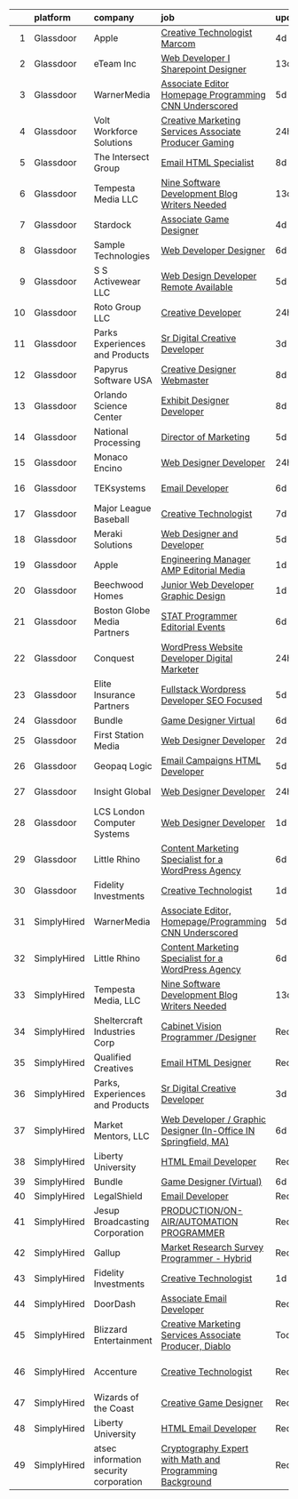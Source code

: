 

|    | platform    | company                                | job                                                                                                                                                                                                                                                                                                                                                                                                                                                                                                                                                                                                                                                                                                                                                                                                                                                                                                                                                                                                                                                                                                                                                                                                                                                                                                                                                                           | update_time   | location                 |
|---:|:------------|:---------------------------------------|:------------------------------------------------------------------------------------------------------------------------------------------------------------------------------------------------------------------------------------------------------------------------------------------------------------------------------------------------------------------------------------------------------------------------------------------------------------------------------------------------------------------------------------------------------------------------------------------------------------------------------------------------------------------------------------------------------------------------------------------------------------------------------------------------------------------------------------------------------------------------------------------------------------------------------------------------------------------------------------------------------------------------------------------------------------------------------------------------------------------------------------------------------------------------------------------------------------------------------------------------------------------------------------------------------------------------------------------------------------------------------|:--------------|:-------------------------|
|  1 | Glassdoor   | Apple                                  | [Creative Technologist  Marcom](https://www.glassdoor.com/partner/jobListing.htm?pos=119&ao=1136043&s=58&guid=00000182d3d852aeb963b503750a64f4&src=GD_JOB_AD&t=SR&vt=w&cs=1_43978ba0&cb=1661411546298&jobListingId=1008083007694&jrtk=3-0-1gb9tgkro2hse001-1gb9tgks6jm5f800-dbc3a7b0a0f122f1-)                                                                                                                                                                                                                                                                                                                                                                                                                                                                                                                                                                                                                                                                                                                                                                                                                                                                                                                                                                                                                                                                                | 4d            | Cupertino, CA            |
|  2 | Glassdoor   | eTeam Inc                              | [Web Developer I  Sharepoint Designer](https://www.glassdoor.com/partner/jobListing.htm?pos=118&ao=1110586&s=58&guid=00000182d3d852aeb963b503750a64f4&src=GD_JOB_AD&t=SR&vt=w&ea=1&cs=1_235460f4&cb=1661411546298&jobListingId=1008066878548&cpc=3BA4CE39D5B5DEF5&jrtk=3-0-1gb9tgkro2hse001-1gb9tgks6jm5f800-850d932022c0bcc9--6NYlbfkN0Dtmpfj98iB4C0jJJOWen3Era3IQfJzNZ4PFwBIKpo80E20bU78zJ3qEgsYTK5DSPzuclvV91SisNWEKTRqgjREJl8qL5FgOUjzi02qgR1gqdgVoYCVdoiSQWs_6sV0PbQu6hjJGDTziVQRi1HM42vBckjptE7aIC_lp1RQcBvCaDRqAl_A3ENu8PewGKQpueXriNRJceVKKwdyde6QjKfKRpqzq0A_h25KGgtzrI8apqEV0AjVuEKZJ3cZmmEcgcQ8BY3lHTNPTqW2yQY0qJ9hd3IrNatilNyj6PJT8o4vea20gCXpm7tHmGXV_7F42rAKtNZIs-5zuOcoo4anXc-leTMXXs3Bi4jeDjI9Wzvnn_iJTKu98ARPGP3zwc7y9D9yM80eTB8RCVdkgVhxnQROffjwHUxlL04bov7157yzcIwoDhDXQq3Fc8wrk3T2XxYWlB07qltxsL3KPirEyT4M-oej0dkrIsyPPc-sbhpBaAztLPq9t6kl1-mgXseob_OOMaduOw3sqi2UZd7YXVNi)                                                                                                                                                                                                                                                                                                                                                                                                                                                                               | 13d           | Hartford, CT             |
|  3 | Glassdoor   | WarnerMedia                            | [Associate Editor  Homepage Programming CNN Underscored](https://www.glassdoor.com/partner/jobListing.htm?pos=125&ao=1136043&s=58&guid=00000182d3d852aeb963b503750a64f4&src=GD_JOB_AD&t=SR&vt=w&cs=1_9af43500&cb=1661411546298&jobListingId=1008080459756&jrtk=3-0-1gb9tgkro2hse001-1gb9tgks6jm5f800-a21506f5258f85e8-)                                                                                                                                                                                                                                                                                                                                                                                                                                                                                                                                                                                                                                                                                                                                                                                                                                                                                                                                                                                                                                                       | 5d            | Atlanta, GA              |
|  4 | Glassdoor   | Volt Workforce Solutions               | [Creative Marketing Services Associate Producer   Gaming](https://www.glassdoor.com/partner/jobListing.htm?pos=109&ao=1110586&s=58&guid=00000182d3d852aeb963b503750a64f4&src=GD_JOB_AD&t=SR&vt=w&ea=1&cs=1_576a7492&cb=1661411546296&jobListingId=1008090225868&cpc=B076152010A3B66C&jrtk=3-0-1gb9tgkro2hse001-1gb9tgks6jm5f800-cd6763616c3e0eaf--6NYlbfkN0Dw5YS5k2p9urruc14icYN1MKKvJIN3Kd2XbyQRMSdz9Vq1-T5-D1XBEx4xZg6zFCiGfMxZZihaADuE4Q0Jz4AnqD5hMyIxL16IeRvVgo2h0pPybmVTrUM9x7Nvig-mfHSg7VUQ9cSswKiJtauHY1xLKVdbFfKFs1oiX67lFQiXukEj4i6rIbQITui_NuveDUGVdyE6cq4l21xYCFnFy0xckCtWKJD2pGNs7MlDsovjxC-aqU0sX424u3zUGmTBphi6qW1Sz0czqvfjG8SqO6TodcnbsqXLi69OLjHWN4fcHbzju_C_F0AbhGLmKzp3JhRp2dZPob7_9XU7FM7WOOP_viLlpQgUoHcS-Daksex59nsom10mwwCTcDNItMALminSzZlQuZC3hLRZr4kFqZVdRFFMKjjD1yfKDqzrwTvk63B1Wg2ERP8smUqs3OyCMiH1iQ0rWUJYs6XixcQDE85suLGff8pKPGglls6Vxb8anNnOBNs68jhDrR5qfQDgYId7ALiBg3q13jzCZEg6zvrdqQ4fN7Hi3WVy4p52kKlNgcCJq0YoUjQcKRTQLmsYZ3o%3D)                                                                                                                                                                                                                                                                                                                                                                                                              | 24h           | Remote                   |
|  5 | Glassdoor   | The Intersect Group                    | [Email HTML Specialist](https://www.glassdoor.com/partner/jobListing.htm?pos=114&ao=1110586&s=58&guid=00000182d3d852aeb963b503750a64f4&src=GD_JOB_AD&t=SR&vt=w&ea=1&cs=1_e41dd1b6&cb=1661411546297&jobListingId=1008074370447&cpc=32EE424DE2B657EB&jrtk=3-0-1gb9tgkro2hse001-1gb9tgks6jm5f800-22c56744a00dd6d9--6NYlbfkN0D3PcU9heefYh9TtgByvMoljOix8d9QGO4-sOduKDD9bT1jZI9CfBWrR-yhgruQBi7BODCzZdeBCVxltjTcoLfa9fjLk7NMFbxIrl9F5qP5psuaO9TR_rl8p70B1b0bwKQhJG9MZh2IuOyJto0tZsNoJrw3F83L99OynJJIDCLJuZYXtySHDGkwyagBHaLJOEPXjLDFWopxNLC6NlsIPnOMduLRetHzqozyzXHwF_3OzjrQVxbeYnYFjnwyOA5BN1kpNiuUrfD7o_TGCEpvpHbHf9cw11DXueTpOLyIyKsyWiCdU8L_Y5GZqpJp-plCThxkuv2eP1qtf3LM9XIb_qHFW2KfyelA2shzXrcvRoWd7zem2nJHLM20uHurnkC1z7dUCbE-NA-v1Xb1sjtZ6Myoe6vcYwPHJksicBzGT0Nek7uQwH7H3dA0CgzHAv1-NrqqCYQ_1jX-PXlF3Zk3DpglO6A5q14NeaZrSp8G0Q2lLU-sxSuAIuyDsf7NMvYBJ7TPbBQttl2UFA%3D%3D)                                                                                                                                                                                                                                                                                                                                                                                                                                                                                                  | 8d            | Plano, TX                |
|  6 | Glassdoor   | Tempesta Media  LLC                    | [Nine Software Development Blog Writers Needed](https://www.glassdoor.com/partner/jobListing.htm?pos=122&ao=1136043&s=58&guid=00000182d3d852aeb963b503750a64f4&src=GD_JOB_AD&t=SR&vt=w&ea=1&cs=1_0cc8847b&cb=1661411546298&jobListingId=1008067178713&jrtk=3-0-1gb9tgkro2hse001-1gb9tgks6jm5f800-36d5ef8513ec303f-)                                                                                                                                                                                                                                                                                                                                                                                                                                                                                                                                                                                                                                                                                                                                                                                                                                                                                                                                                                                                                                                           | 13d           | Remote                   |
|  7 | Glassdoor   | Stardock                               | [Associate Game Designer](https://www.glassdoor.com/partner/jobListing.htm?pos=127&ao=1136043&s=58&guid=00000182d3d852aeb963b503750a64f4&src=GD_JOB_AD&t=SR&vt=w&ea=1&cs=1_3ed1a387&cb=1661411546298&jobListingId=1008082401602&jrtk=3-0-1gb9tgkro2hse001-1gb9tgks6jm5f800-6aa6dca5501306fc-)                                                                                                                                                                                                                                                                                                                                                                                                                                                                                                                                                                                                                                                                                                                                                                                                                                                                                                                                                                                                                                                                                 | 4d            | Plymouth, MI             |
|  8 | Glassdoor   | Sample Technologies                    | [Web Developer   Designer](https://www.glassdoor.com/partner/jobListing.htm?pos=107&ao=1110586&s=58&guid=00000182d3d852aeb963b503750a64f4&src=GD_JOB_AD&t=SR&vt=w&ea=1&cs=1_1856e82e&cb=1661411546296&jobListingId=1008078578505&cpc=9DC6E4D8324653EE&jrtk=3-0-1gb9tgkro2hse001-1gb9tgks6jm5f800-cfcad52f3ccf37d8--6NYlbfkN0D4nuovUOU2dPryPr7-xanE7ZFWASvaSyNm3BqXIbrO0npDAFoAgEQsBBjUOAjv1PQnB3hwwrZmiOMA02kYqNnnHKWjfiGNMQW5EU7ErrgQUTQBKpdQ35ajdqRyVOpYt1ge-nlWBdEdOWxZg23c7O0q-QUnaWi8gZT3BRnlNxG5nms1UgSG3pAWYhhzkqBf5igB68X7CFoUhPGSDynxAtYp-4UwDgHjndVfTNSbEwhUwsc4hTMJd6WciH8tPOXoEOE_TTrg2LElsZEFlSXCnOMfH79kPc2Hvc0fYR41T9vVyOo0Ql9pk-5GTUGpfkgGFICWJIIGr_cds6VTNSY7B9pE1uamYsvgd26JYAzniyeYrSQvs9bbZt_lGXwNV1hax8bNOcv40L0FnT6PN4D4xGrklpUNDiPtUjK1XWfiKR8JHhosSNL8e9gQgW5FQAPfaRWm4K4qq_59O3ol4BAsWVq-nOguUZEayxKeGbB89L5PdXvHoJJYUkzkvzV2-NnJwsw%3D)                                                                                                                                                                                                                                                                                                                                                                                                                                                                                                             | 6d            | Ann Arbor, MI            |
|  9 | Glassdoor   | S S Activewear LLC                     | [Web Design Developer  Remote Available ](https://www.glassdoor.com/partner/jobListing.htm?pos=111&ao=1110586&s=58&guid=00000182d3d852aeb963b503750a64f4&src=GD_JOB_AD&t=SR&vt=w&ea=1&cs=1_30a7d524&cb=1661411546297&jobListingId=1008081606232&cpc=B101C867B3EF2D75&jrtk=3-0-1gb9tgkro2hse001-1gb9tgks6jm5f800-11231ee6cd76ebf8--6NYlbfkN0Ajr136nt6A_LHOZ7dazkZBMRVGXfFx1UH3hXSlGZi78qV2vh4IIPaG56QxCFgA56BGxcurypYQkBVspfsnTZJRG1jkpX72_XzffxBJorsT2OpLdH8jKJAKJqcGF31IQrDbUVhb_4mUmFjSEoC_puvAy6im2C8FJQNIGTPivGcq2Xp3QWDoD0YTXqusHQnNuVfLov6vtLe5iVpX9YL9NlSaWCEFlzuQHdLlynyIKx9d4crLBB1B6qP6ePbJaPqTLqw04SfQsYzTEYs9UGv8EyspPwov0VP_umUkISDdkWaBQVnMbVVkIAGua6lIDuzNRrpwfZz9wNam6C9yBNG1BqQQzlrp1GDqcikS_fnpRG6ZT4mGcv7q6O1w3ni3s14DTn3tICFH8I4ocvLlCY0oBPK9rxRj0UFT2F45rPiozwiQEz855_WEwqzP8M0RJJLxO1afrYL3JLhuFCYm5iedHiS5STsZs-GUYQ4pxlWT0Nv65tggvA4YWTC7oj53alT41xAp24r5aNsfMBv18toy90nErc7Pvi3IFj7m8mpe0CGn2DOq1uIrGXJwl0fPzOFtcKuzv61qDn2pXF1y8rml8Ss19seAVu5Qqg1QSMwyVMc7JLH2cRRTxWJ_8Z1n_159mO0OZ1cgl8hrwWvEf_9wFGsYFLdjzTRbhA0l-TD5mzQ0to1LvwhYmzH70H6owqrps8nCqK5LZfD8XzZk6CJifh7SnLkkgIhocKac5xCH_uThX0byaGMvDnNhQqedg358Zq4%3D)                                                                                                                                                                                                                              | 5d            | Bolingbrook, IL          |
| 10 | Glassdoor   | Roto Group LLC                         | [Creative Developer](https://www.glassdoor.com/partner/jobListing.htm?pos=128&ao=1136043&s=58&guid=00000182d3d852aeb963b503750a64f4&src=GD_JOB_AD&t=SR&vt=w&ea=1&cs=1_67777d6c&cb=1661411546298&jobListingId=1008091210059&jrtk=3-0-1gb9tgkro2hse001-1gb9tgks6jm5f800-99920a81cef0257d-)                                                                                                                                                                                                                                                                                                                                                                                                                                                                                                                                                                                                                                                                                                                                                                                                                                                                                                                                                                                                                                                                                      | 24h           | Columbus, OH             |
| 11 | Glassdoor   | Parks  Experiences and Products        | [Sr Digital Creative Developer](https://www.glassdoor.com/partner/jobListing.htm?pos=102&ao=1110586&s=58&guid=00000182d3d852aeb963b503750a64f4&src=GD_JOB_AD&t=SR&vt=w&cs=1_fbd3ef9a&cb=1661411546294&jobListingId=1008084142323&cpc=6BBECBC74F3AC36E&jrtk=3-0-1gb9tgkro2hse001-1gb9tgks6jm5f800-55dce68072e49d98--6NYlbfkN0DAFTyt7pbDCC2JPO79CSdi1dIb81yjczP5qsKcZIxgiRd1qisRd4re16D_VG3-wzVABIXKM6IuxAFsvFvnlhId12co4A5A4a3F0ICJZXjDEdVLOqmVfMkE064KMjiA9dDpJT_tYW6NEu2N-nyrQoxz0TXAgpLfsSBC6ypFNvin8XGcdWUk7r3WKlV3Y7NmPSgwgGNr7zCLW_hH5he1egHtqgS658N5rjKAB5GQrRwaO0JIJ8g2z8gKCCzTDif_iME51mTRU2rCmgdZfSi5LdfBO41V1aFGFSocQK8GM1h2xVSISbpQzIQul0Kn07TAmi2tOARfZ2ZDHCZZdVVz_ptQ5p7Zx6w3knavdXdmAa9NE_QFqfP_VjpcKGeF5_7DeL9Up142_o53maiWA4yx5_jmw4BRZLpO6BV5PQyT6_2PJb4hzxjBHYA_CtYMvSdAoi0%3D)                                                                                                                                                                                                                                                                                                                                                                                                                                                                                                                                                                             | 3d            | Celebration, FL          |
| 12 | Glassdoor   | Papyrus Software USA                   | [Creative Designer Webmaster](https://www.glassdoor.com/partner/jobListing.htm?pos=126&ao=1136043&s=58&guid=00000182d3d852aeb963b503750a64f4&src=GD_JOB_AD&t=SR&vt=w&ea=1&cs=1_65acf1e1&cb=1661411546298&jobListingId=1008073414409&jrtk=3-0-1gb9tgkro2hse001-1gb9tgks6jm5f800-6ef4c7fde87862d2-)                                                                                                                                                                                                                                                                                                                                                                                                                                                                                                                                                                                                                                                                                                                                                                                                                                                                                                                                                                                                                                                                             | 8d            | Southlake, TX            |
| 13 | Glassdoor   | Orlando Science Center                 | [Exhibit Designer   Developer](https://www.glassdoor.com/partner/jobListing.htm?pos=101&ao=1110586&s=58&guid=00000182d3d852aeb963b503750a64f4&src=GD_JOB_AD&t=SR&vt=w&ea=1&cs=1_acc3ad85&cb=1661411546295&jobListingId=1008073917846&cpc=93AA082196C185B9&jrtk=3-0-1gb9tgkro2hse001-1gb9tgks6jm5f800-19530d0494599900--6NYlbfkN0Dlo60a_d6b-ZbHMAl1R6dg8b70dlJGCHmV1YUp37ql6Hlxf0AnVUQRHMpH0SGJAODkvMvtI4dD_VJ0FBAIEo24wrR-cBIVwY62V4nP7xc-cspw_Gy2QAJq22aWSQK0-k-P8GtrQKWis7qdeFrSuAc2CL0nTVehODDXxeTLKoX6ib_LUZVjOw0QBorjH4VwKi19a1lqoK3h5ZYFBfq2zEczGm_Xua-pB0Q3kTzqwppX5flnDt3YArqGrYLguRIa7fDRKYq1NNequW6eVloDzEZdduGFPlBY5CpRfwtYmQuqCZ3tlEKRwjthB8Tb3CIHtOH8q0YKFq7GwUmN11CBd6GXhIjDcDYCpAimQKXSlYLEO2AIn9M5GoaSdXqETkKqDV1mflIZzOv9im5xgeSTjdJZW2aMbK_JWjdGsqckMjMo4ASq0iWLskrLq8DoI81VIutkPTgfKXsBVJK7dGGkVRXyijfngxgl3v8wDI7qBZ1noyLcW3ck5FIVI3J5ePK69q4rvjPJZxpTAw%3D%3D)                                                                                                                                                                                                                                                                                                                                                                                                                                                                                           | 8d            | Orlando, FL              |
| 14 | Glassdoor   | National Processing                    | [Director of Marketing](https://www.glassdoor.com/partner/jobListing.htm?pos=103&ao=1110586&s=58&guid=00000182d3d852aeb963b503750a64f4&src=GD_JOB_AD&t=SR&vt=w&ea=1&cs=1_98e6b11a&cb=1661411546295&jobListingId=1008081745094&cpc=A8EA696C92E7776B&jrtk=3-0-1gb9tgkro2hse001-1gb9tgks6jm5f800-9dda8939e1b420c9--6NYlbfkN0C7FdYqye7fR5lUV8IgWPkZ54W6iO3v9h1VSxsEbL_uy-oT-c6pP46MvK3VAkDI2RclXT6XGavr81Sqwmg0QzQSLmmXWpHsucctXLjqNGQbx_AzS1BJfEHRZ3pcGznz7AMwT3F3QztZFy7wkZUAg1B52v3yHIif_llkEYbbiC9-fEmfqwu-h4fClqupzTsiEVh6i-rvMX1oF9BuA-h050aS9qT1d0aYXoTlOPKECNErLp6sO46Z2oI8wTW-8Plok00FQ_ZySgLYemiAwWuXt9wgxFI3AzU2qhaVBfTgCsjds-muRAzjWyw0XDNACae4X2DPvI_2g8ESdSOI3avEPNqaxRezhWDkj7kMcDm_0tYG0Qy-vuFKEepSTfiaZVbUuxw5dC9LBHV--0SRLJEGFYRti_cmvnMmSYEMBlKbUmzP3xPt6QkcxzoML4Gc-zlXdGTKLDA0iqhIWx6tZV2edDjFex0wE3h4XNxuKTk1BG43XHuk3dlnjPT2bAeyXfezQn7dEi5ZHz_-WQ%3D%3D)                                                                                                                                                                                                                                                                                                                                                                                                                                                                                                  | 5d            | Orem, UT                 |
| 15 | Glassdoor   | Monaco Encino                          | [Web Designer Developer](https://www.glassdoor.com/partner/jobListing.htm?pos=112&ao=1110586&s=58&guid=00000182d3d852aeb963b503750a64f4&src=GD_JOB_AD&t=SR&vt=w&ea=1&cs=1_6282fa6e&cb=1661411546297&jobListingId=1008091364441&cpc=2F9DD8B511C89582&jrtk=3-0-1gb9tgkro2hse001-1gb9tgks6jm5f800-25b4361944f0cd99--6NYlbfkN0CVjp8eQq2X8g-c-TPDKEngJVNhygRZI_sRmDZV1i0hlN6T9Os67wfurc3Qg-jtRQVwwIA6LhptFSik3FK57NX9snbD0o-k-I-zuCmLGGOrZ001r-IChtRFaDnq_D1EE_z7klA5UaK3dZ8NJpaPtHHh6etMDjzcKddDTdmOBkwQZIn96XQViYrQvSMtQpTRyd4scjB1oxgIbduG9bJbAw64keJDvbDgzL8n45UUgScJnI080ZecRbSAViQh4HivIy-SHcSnrrbxvvPj69NuEnt3QZpfD-_ocotrPmvWPtkCynV1Wafwll3ijNGJXyi6AVGxt5qvnTjLO3ZIS7PLQuZg0TGU8b0Xbmx2f2NFIv2c6tNLsUpkoUun2XzGncFZu1RG6_-lUBwjhomCS9MvjZuzdpNMLT-fXrW3gCIHdLHTHzY2PXyW7L8-zB3t7VvQ9l5DynyZ9tsBCbk2Y2B8q_6mlNWF2xGFdVFuXAaO8nbr8dQGPm4Adg8FezBI5aB3l-Ol_tzvsS5E1w%3D%3D)                                                                                                                                                                                                                                                                                                                                                                                                                                                                                                 | 24h           | Encino, CA               |
| 16 | Glassdoor   | TEKsystems                             | [Email Developer](https://www.glassdoor.com/partner/jobListing.htm?pos=117&ao=1110586&s=58&guid=00000182d3d852aeb963b503750a64f4&src=GD_JOB_AD&t=SR&vt=w&cs=1_e9128c9e&cb=1661411546297&jobListingId=1008078445654&cpc=AC285F3A3ECA6BB0&jrtk=3-0-1gb9tgkro2hse001-1gb9tgks6jm5f800-50c6ba0c79b57535--6NYlbfkN0AuKz8EBO1xHDEL7V2YF9xF3dC_I9B9i-Zw2Jh8clPMK3KTieKealHQMRxLfyLBLKIUXvkhOpTVMZO54jnFsfE_40S2u_APVCT3ZDJTMpDjXxvGrSH1QJXSuUQ1PT67D_R_LFKuiRVGR-heNesM4gJnlapIMZH6R4LpOp7nbxKbffxx9UILbM-PbohGZytJ4pBAwG1iX_FfnNXoQXO_1mHsG3jtlgt5lTuvTL03V8WUAbDSyy4lCTmx0CNonLph_FN43w0Oa7J_-jkybipi_zJY3civp89N0eNqb9nu_-OHhojMp508Zl4ahTD83cRBRGpBCZO0vx8H1bBGG9xf4WXdp2W-tDrLkHSEfCi8dn6uhqlFlRU_PWbTxQ56whpgzsghh-N1fTilDcrtayT57V3C5c3x3J0CTklBUXLWSpwufW0-fdQkLQ2QWHO8woLo68qgv05Gf5NM1cOD9Dk2Pg53ukI-fUvN5BTndhtHM4n1d2elCSlutdWUPP1f3Dq3IRXssJN3XdYlwtrgv7Ms2j7gLNBTSfleLRrjN0iKcpzwP8BF6yyq_svOUr8CV1jTls1h5Nv7p43thKtgvGrv2zrDsRoKZC-YlXVOD35f6YsfFlLNMqevjI3JDThIROIp3JqzVaj44lghljspz_i0bfq9j6iWyymwbmalbv44mmGUdXuiSowty1K5YvA56K3Y6Vi1a5fY315pQiBl6Wbvu4oeDLUrlzb74GAM8WKxHg6fs9ShqxIfeFY_tZtkM8Za7A5PvonRweiff35RnALBnL0P6at8CF_jLghYkgoUCbCSNNf079D40qIJg1rDnwifG7NiNoOc3IZiK_HgsjL-WtWno9tSBcBJqARWcH6rnkGrIwv-4Gg27wEJGUq2UHcxrGGAcGRE3OMZ_Gu0pWuCohL5l9C-CxwTgPM%3D)                                                                                           | 6d            | Owings Mills, MD         |
| 17 | Glassdoor   | Major League Baseball                  | [Creative Technologist](https://www.glassdoor.com/partner/jobListing.htm?pos=123&ao=1136043&s=58&guid=00000182d3d852aeb963b503750a64f4&src=GD_JOB_AD&t=SR&vt=w&cs=1_3a24ea5a&cb=1661411546298&jobListingId=1008076165027&jrtk=3-0-1gb9tgkro2hse001-1gb9tgks6jm5f800-2f733f7dac76d71c-)                                                                                                                                                                                                                                                                                                                                                                                                                                                                                                                                                                                                                                                                                                                                                                                                                                                                                                                                                                                                                                                                                        | 7d            | New York, NY             |
| 18 | Glassdoor   | Meraki Solutions                       | [Web Designer and Developer](https://www.glassdoor.com/partner/jobListing.htm?pos=110&ao=1110586&s=58&guid=00000182d3d852aeb963b503750a64f4&src=GD_JOB_AD&t=SR&vt=w&ea=1&cs=1_6739d581&cb=1661411546296&jobListingId=1008081345836&cpc=AC285F3A3ECA6BB0&jrtk=3-0-1gb9tgkro2hse001-1gb9tgks6jm5f800-20fcbee1eb88c48d--6NYlbfkN0BWi3eEu-Q0UpxkIUpdrJzmOxHi_XGcoZO2CjQXftiTGI9fTokWfZjTPkpzgBplrcMHEj60FUOAAjJF_SEv7CdTX2l153xa5mQfM55bnHf2pCufnXbA_nbXhgULVW4M0NFEb8U0XItsl9xVUnBCmHEpoi_IUS2Qom6lIOV5pTXvIXF_NF9MsHTArhePxnKDA4p8NGQHNL_J6WlUQbdgDEmLFX7M3GAve9v7QdDs_x8883KM-KwIRS0mur3x1qwjIpFOPvWWVYh8cg24nnll5A6Kf0sLsMHDTPHK04z-vftxWpuidWoCbVzEIfwnRwCEtvWe1TtQPgRpaiAY1j15CsqkeMJXMqEKz4ten5YwbIzc09ZfIwzXQPPMgoAPxNF50qNgpFQStOc66iVevaRSp1mc9CWiQY3s7L-e9oeVvLbi1jl52_dh55aI_LWzFgao9SXnQBdl_5SmO3o-SnQFOiWFTuj51EiPm5foGF5ZWrEsFZf_MdIBs6GDEuvuEoTO5FG72i1nA01bAyfd0mX_t34P9plIApNHvNE%3D)                                                                                                                                                                                                                                                                                                                                                                                                                                                                           | 5d            | Remote                   |
| 19 | Glassdoor   | Apple                                  | [Engineering Manager   AMP Editorial Media](https://www.glassdoor.com/partner/jobListing.htm?pos=108&ao=1110586&s=58&guid=00000182d3d852aeb963b503750a64f4&src=GD_JOB_AD&t=SR&vt=w&cs=1_75ade892&cb=1661411546296&jobListingId=1008087783943&cpc=654405A9B1E0A9F5&jrtk=3-0-1gb9tgkro2hse001-1gb9tgks6jm5f800-9027cbec4d0b7214--6NYlbfkN0BvKrLyj5gPmtZO9T8euul8TCxuuKNOtzRJOomxnwSEodTz2Bc-sPZl1dBMH13w-jNIaGFdFXHWJdgxhzj_r8Jx5AOAy2HdBwJoJ1jMbNH3P6YWju9mOZOkVQjeCm_SMf56f3cIa4N8JFkA4J1w2-Ri7km6DD-4ja3bVUzvq12ELGG-SCobVqwkeNmWpQUjFgNokiysovXVAEETGjnt1kqvSZkqR6O_dhSTmFmihOZMaPHHtcYxfYnOdJRrXwdsZ2gWl9RDYH4kFnTw9PdP3_o_jZQ8eqmQoQhVUL5KcvQM8Q-_hTihFMm9oPfo8No-4vYfWcsvAjN6XUoPm28pUgrMHWPi08qUZ0OJ7vHK_oeMxQO9knQVcjT3NufeBIKBPYsPVWWIEV4kyDGI6S_t4_L5BbCVbf6fhE4ckawvtrx56U6FLHh-eNhm7OVFgSnLAI_NU0jyvX4vlT_2_tlXKM_tuwJV7tzfKqJ6vfv6QtNW2TjXZJbqrmblo6Cp3Aiv6QZkyzCxVirK3nWsVI0T7j8-FXWWgwaWMs75Swv_cIThiz-NUQkINhIyP_hcWM06hwSTufboO_7PnBQczDz4ScM8Dvy8E-tbW84-ujDwaA2wJLOufL-QiK6s_iRTi4rzpXIJ3eNPjn9spPWRXOkTu0IWiKSBJIyYpVkKslRjYrME389_DSwbI_NcGcBZukqjjTYHj51i2wKzSYxRkj_-9lCNUWAmD-WXYVQwsY6V4gofK3dMJKVjRGj4bNU0IY-yBQHTyw3KX7Y26PvG3k3FHYjMtyH6P01h_0QGPdrbWbf6Ky22cnRYacPWK0yNHs97lCtDTR7_CtgqZtR6teOOs_oVYcOle_pxyrLy9I7_KlRgdZUc8DcqgDuv13-F3J6vSVf9U6qORaA4aDtNZy9YFvGRWPg-Y33MdEZ7oaFRALpOHwlxpy6B57i5ih0ZpE0IV_7mbuwXx4DcAqKbbsrimuBfqs6UeNBPzMw%3D) | 1d            | Seattle, WA              |
| 20 | Glassdoor   | Beechwood Homes                        | [Junior Web Developer Graphic Design](https://www.glassdoor.com/partner/jobListing.htm?pos=106&ao=1110586&s=58&guid=00000182d3d852aeb963b503750a64f4&src=GD_JOB_AD&t=SR&vt=w&ea=1&cs=1_e7f88d2d&cb=1661411546296&jobListingId=1008088154777&cpc=0FE1F5EA2BC84A01&jrtk=3-0-1gb9tgkro2hse001-1gb9tgks6jm5f800-e5a75d5371e116ff--6NYlbfkN0AS57DkDylVShPhgOjpRgGCZifuE7BsZsr_ouSWgREGsfugbRmSlEtncIuNf3vDBCeyf68J5nZxZYEBubrvQ1Ya8lET2qj_ldh_tX8aXNGnMUZvZOcjXoF8rdJSE9KivNXCcOCPsmf3eYDd9pdbtRh9uiWPtwamluq1FfF4sJ2rRcNFmpW5XEK0bxZwXqCypen8-qIyO2Zfe-2F6Q23Ws_Pko2lL5b56kXvJfCaW3dWkpcdfTu3-UVG2GX4QeIloJ9YDxz225MaRAu-PUhWBeQfowg5MFhHzmEaffSnEgLtuetI2IzXEDvVdXFW4rYE4vyTNUFJJMJHhtMN9i-OeYNHUgFRAKvF1k0VMBsHWsJCMmHrEyPfwjjKB5hIqEBnazqDphBBVEeTZVj-AjtdHwYt-CXHxlDSsxtiEDP6w50dWt49q0OK1Y8GpKj6KlDqu7tON0EBRCRkyQ0FihqLEdFR5n83DGzAqiH9asX9zU1q8j5kySqw5EibxWlhAFdAQsdpHuFdGafg9Q%3D%3D)                                                                                                                                                                                                                                                                                                                                                                                                                                                                                    | 1d            | Jericho, NY              |
| 21 | Glassdoor   | Boston Globe Media Partners            | [STAT   Programmer  Editorial Events](https://www.glassdoor.com/partner/jobListing.htm?pos=130&ao=1136043&s=58&guid=00000182d3d852aeb963b503750a64f4&src=GD_JOB_AD&t=SR&vt=w&ea=1&cs=1_7ccf557e&cb=1661411546298&jobListingId=1008079515352&jrtk=3-0-1gb9tgkro2hse001-1gb9tgks6jm5f800-41568cb43ee4226b-)                                                                                                                                                                                                                                                                                                                                                                                                                                                                                                                                                                                                                                                                                                                                                                                                                                                                                                                                                                                                                                                                     | 6d            | Boston, MA               |
| 22 | Glassdoor   | Conquest                               | [WordPress Website Developer   Digital Marketer](https://www.glassdoor.com/partner/jobListing.htm?pos=115&ao=1110586&s=58&guid=00000182d3d852aeb963b503750a64f4&src=GD_JOB_AD&t=SR&vt=w&ea=1&cs=1_db3d42ee&cb=1661411546297&jobListingId=1008091649166&cpc=217C45A42544DB93&jrtk=3-0-1gb9tgkro2hse001-1gb9tgks6jm5f800-15eee66a1314a8c4--6NYlbfkN0AcQ9reW0inlnqUW5-90XZFReYvL6WfO2iFG1P90bd8SEhfq7gsoa7izBzzPrl7az5hw50TqgzR93WPeqcidYQTUVvuUkL8HtA-qSArOva1yWM1EI72rjGfHMKjkPARg4_kANi9pQxVLasDj7MyOi3SkLQiJ2lRAurDIvS-cMV7E3XAdO535-K6GwcVCaHilSXCKW-S2SfRx0PDTfcsNacledazknpFObuFW-uEnGk0MMmH5YJfxeBXzNuhthHCtF_whiGpq4Hl1B0CikYA8n2IjHekKVrLQsArrcVIiK2P-BZQogKdN2SEGbgeM5tptYYy3F9wp2fcR6qEBYszckcvhMLR9nxzLWvvCYumZNd1gidllFqISwta2cRr-Bea8eTEQqYSRAJ2v71R4fhuDRjVr9xvFW8-vWJYT32ANg40gxYkQGSqJBZo5CITVC1xHvAGq_HpcPKYJ5qQtpQdOphL_8BMIIhmo9LyFXkUpJNb2RR2Zf4XaoYrP_o_Mxn15ig%3D)                                                                                                                                                                                                                                                                                                                                                                                                                                                                                       | 24h           | Remote                   |
| 23 | Glassdoor   | Elite Insurance Partners               | [Fullstack Wordpress Developer  SEO Focused ](https://www.glassdoor.com/partner/jobListing.htm?pos=105&ao=1110586&s=58&guid=00000182d3d852aeb963b503750a64f4&src=GD_JOB_AD&t=SR&vt=w&ea=1&cs=1_25e182cb&cb=1661411546295&jobListingId=1008081178583&cpc=AC285F3A3ECA6BB0&jrtk=3-0-1gb9tgkro2hse001-1gb9tgks6jm5f800-7047c277c971f962--6NYlbfkN0B4jp5mfsiLEiFpPCxOna81i2z6rJx9ZIZWhVZJ6SFnYQaGOjy-O8tllNfusRWo3C7qDZTwPkhHb3B6oPXJhckMytwT5frXna7vLHVkjwSmCqEpFv75PVg-wYJtimZsUoA2k09vQ0uCDgz3N8EhMNwYgYkWVgKndjEzBp151-L9TBauw9aSMiRnrkTHUAmsgu8273J6r4uLVWiDI3tlKCTCIYidj0bhwA3IZYGhRzEx6RTJ7X4BZVRyL75VmKMxD6RtdLejEV_lfqrT2EYF0PftEkLaKRERA0iUpVqKEdInpYzF1ysLkZAMoStGrcgoxyabp4ovYLipIlAkY-UM9PVJ-JxiMTALi03OXTom93KUL_1yq-pylP-QiaNmQDYpp3WHvmxWZHPM97kaVovfQiI8vLA7b_qKlF6riS72o5A90lLcHG8_P3apw31hr3WkUXuK8NT_GxhUu5qfDIhv4EA6Qg9hTw400EJM0LDEM6cUGyj8jzUYDH7xy1v8Mw_d2JcJ2B6fXWq1w8yAFAG1yYkj)                                                                                                                                                                                                                                                                                                                                                                                                                                                                        | 5d            | Remote                   |
| 24 | Glassdoor   | Bundle                                 | [Game Designer  Virtual ](https://www.glassdoor.com/partner/jobListing.htm?pos=120&ao=1136043&s=58&guid=00000182d3d852aeb963b503750a64f4&src=GD_JOB_AD&t=SR&vt=w&ea=1&cs=1_ee0973a4&cb=1661411546298&jobListingId=1008079560672&jrtk=3-0-1gb9tgkro2hse001-1gb9tgks6jm5f800-750ea4ec84bd0b34-)                                                                                                                                                                                                                                                                                                                                                                                                                                                                                                                                                                                                                                                                                                                                                                                                                                                                                                                                                                                                                                                                                 | 6d            | Remote                   |
| 25 | Glassdoor   | First Station Media                    | [Web Designer   Developer](https://www.glassdoor.com/partner/jobListing.htm?pos=129&ao=1136043&s=58&guid=00000182d3d852aeb963b503750a64f4&src=GD_JOB_AD&t=SR&vt=w&ea=1&cs=1_866081a9&cb=1661411546298&jobListingId=1008085788316&jrtk=3-0-1gb9tgkro2hse001-1gb9tgks6jm5f800-56e2818a0edd9ec5-)                                                                                                                                                                                                                                                                                                                                                                                                                                                                                                                                                                                                                                                                                                                                                                                                                                                                                                                                                                                                                                                                                | 2d            | Remote                   |
| 26 | Glassdoor   | Geopaq Logic                           | [Email Campaigns HTML Developer](https://www.glassdoor.com/partner/jobListing.htm?pos=124&ao=1136043&s=58&guid=00000182d3d852aeb963b503750a64f4&src=GD_JOB_AD&t=SR&vt=w&ea=1&cs=1_8fba6884&cb=1661411546298&jobListingId=1008081902545&jrtk=3-0-1gb9tgkro2hse001-1gb9tgks6jm5f800-de4d855b13e88161-)                                                                                                                                                                                                                                                                                                                                                                                                                                                                                                                                                                                                                                                                                                                                                                                                                                                                                                                                                                                                                                                                          | 5d            | Remote                   |
| 27 | Glassdoor   | Insight Global                         | [Web Designer Developer](https://www.glassdoor.com/partner/jobListing.htm?pos=116&ao=1110586&s=58&guid=00000182d3d852aeb963b503750a64f4&src=GD_JOB_AD&t=SR&vt=w&ea=1&cs=1_5910fbc7&cb=1661411546298&jobListingId=1008091208385&cpc=32EE424DE2B657EB&jrtk=3-0-1gb9tgkro2hse001-1gb9tgks6jm5f800-096e8a0cc82cff96--6NYlbfkN0BKkHZu3wF05EeDimN_p6sYpKCMArvwa95YdH7UpkaBCobj99dZAfyu-RdhhpqQts8jrjn6oE_J_tCSd5pdIY9hTWhsiwlD7BAzoGfPF8vF2d5XWCY96HDP_m5erXNmPFmF1TvBRrKyyZyUZt0AxRyH_4Oghb-2zPN_ZUDXuiZ_Wz7FvOPiwNJEw-BuChnPk-RBmqZ4N4e3b2GjfqRNN0-TnYvNAX6FktrgXPnucgabawmAEOvDQ2q8d2PxON6idVMvzjRKRcGrxMiT4PZz_Aks9WDnXDFd9nKEt0pymp65KR5Wjle3MbgKrmoLPqeH8vOeEOaNh3czggTBxH7rHnU0aJL8T6bhPjRFpVlWTDmZIczWLksK9jg0kDr0BykyRs1FfXgxWjZjus75zi7d64W-VIIecGGwJh1-lTkf8fvHXE_SPScUbXbcu0V1mqcuYJtHmpovVo0zP14mOdWRS6k4arEGIiHlc-n3vcTV5TJ8PKOmbDAOeNURHZHVxLK3haMEJFfjmByrgMiZkRECH3Un)                                                                                                                                                                                                                                                                                                                                                                                                                                                                                             | 24h           | Fort Worth, TX           |
| 28 | Glassdoor   | LCS   London Computer Systems          | [Web Designer Developer](https://www.glassdoor.com/partner/jobListing.htm?pos=104&ao=1110586&s=58&guid=00000182d3d852aeb963b503750a64f4&src=GD_JOB_AD&t=SR&vt=w&ea=1&cs=1_62088ba2&cb=1661411546295&jobListingId=1008089434599&cpc=C19BE7EA145E205E&jrtk=3-0-1gb9tgkro2hse001-1gb9tgks6jm5f800-c5af3770667fa8b2--6NYlbfkN0CckLY1Y7Nzm7RAXoTq-bvgsovIKUj47znE7HlWw5vlrDWT7l6GaPFsZiavTqzdiZepbjqTB8tNII1euSfCslzRMne6UsC1cS9h_c9LO0VzmCtJPcA58nlToXyTIMF1z470Gu5bXTtmtld0XZNuDaSTSlq9Lsv4rur2itJV92kW2Tizz3Z4A6us3REyE5eRPpZj6cXGa-jWaBmcGHCb2333JCMjIfqGdZkGqQW2c5C2SxA4D2lVljOZFtqL1LtXEfRTwQ0yWv2YZakkDsZaxanJzgim8aPpCrriCYNZ-PNNsD3jYaBCfZv0UBDbrUtgVp-erUtxX5zxm1CbqRGSmFK6HUap1k_5ctMzP89Q0LS_Yc9_7jzEj0MfNs8zvNGxP-CAgSkM8kh8KiTI4R1Ptda4p8ZKaFxbeknl_egPdaIsCkEaT2CDEoeq3wMB3puNWgLLqi301E8gmn2HmEUeW19SN1HAwf6fYG32XUDXa0aNwtTwTetUQoICHcmhn9m0IRe61WY5MRa7vrjzoUEqOzDerwvw8Ckw0vnmKf9Fm3MswFLkkl6Nk3sDOD4SF3UmztpDi3vdbEPG4hei1CBvIkEPGP3zA8v0UMXbXbqFYxeDxRV0gGUzClG6Ecz5IfizzrB3vUQp-dvqmaFHODAbfof4d432EF5Aw7aPC_F-k4NLVVI2o6L8ErG0PTTmbHKvWSzKer64BSNoCdcBhFLENUu58MmQGpiUauYIqZ9L5fRa7Rh61R8HKL0DEWUV_-XWSjU%3D)                                                                                                                                                                                                                                               | 1d            | Cincinnati, OH           |
| 29 | Glassdoor   | Little Rhino                           | [Content Marketing Specialist for a WordPress Agency](https://www.glassdoor.com/partner/jobListing.htm?pos=113&ao=1110586&s=58&guid=00000182d3d852aeb963b503750a64f4&src=GD_JOB_AD&t=SR&vt=w&ea=1&cs=1_218e70ef&cb=1661411546297&jobListingId=1008078987183&cpc=8795CF9063CD573D&jrtk=3-0-1gb9tgkro2hse001-1gb9tgks6jm5f800-68b470c291fab490--6NYlbfkN0BE1sWS3io7iFyXC8dTZk01nBBpyTqvcghSxkx67H4-m9o72b3Na2UeQXYpQB8brbK2b6EXNH_Ds2Gwmfd68ZuWrGGrxFcZpBARfgo1K9BWuIASlaXHrLe7pU5hOaiybbEz_rJxl9zXfxT2L0IlIJFoTDYWp_xl82tb0AjjRtHz3kD4KhReoPeiaN6cJSKBHQCSPNoyid1sHjOHlYyGQtxfGv9taUIwd4O8Cji5AixpeqRPJr441PuVGxyXwvvRESDCMXVopNxSYPIbKo1pSK0aqsKjm5D_cIjbO4h6GTia7NzAowCZUcsf-WLxcHv-KAh6AdjB33rQbgQhfSiubc-JT_07ukEQq2n0th_4vmb0TzAgZkD1tJMCc8kQQpNgLkAqZyczsEnwa8mh2_0GUBP8VHYD75WIDMqTB_LueXt_P4ZLNv6bIK1Fmh3vF-1jHBfY7bmTsJKAxECc296Dja4uR9ykQWo7XgE4P0Gj-p3lWTA5AErMUM4xUVIvbJE-VKvpVnpdEGuxBiT5vUNzsc8i)                                                                                                                                                                                                                                                                                                                                                                                                                                                                | 6d            | Remote                   |
| 30 | Glassdoor   | Fidelity Investments                   | [Creative Technologist](https://www.glassdoor.com/partner/jobListing.htm?pos=121&ao=1136043&s=58&guid=00000182d3d852aeb963b503750a64f4&src=GD_JOB_AD&t=SR&vt=w&cs=1_37b6263e&cb=1661411546298&jobListingId=1008088358750&jrtk=3-0-1gb9tgkro2hse001-1gb9tgks6jm5f800-33311c2df129d581-)                                                                                                                                                                                                                                                                                                                                                                                                                                                                                                                                                                                                                                                                                                                                                                                                                                                                                                                                                                                                                                                                                        | 1d            | Boston, MA               |
| 31 | SimplyHired | WarnerMedia                            | [Associate Editor, Homepage/Programming CNN Underscored](https://www.simplyhired.com/job/nby-LrvzpYOkstj8np2ul3PizrWw_HX2mOxU126x7IBjBH1afcg4Aw?q=creative+programmer)                                                                                                                                                                                                                                                                                                                                                                                                                                                                                                                                                                                                                                                                                                                                                                                                                                                                                                                                                                                                                                                                                                                                                                                                        | 5d            | Atlanta, GA              |
| 32 | SimplyHired | Little Rhino                           | [Content Marketing Specialist for a WordPress Agency](https://www.simplyhired.com/job/z_-VWl50maaIPIlK6bp9weAukXHyrXr4s_WP6J-A-IKwBdnYgOJ_Gg?q=creative+programmer)                                                                                                                                                                                                                                                                                                                                                                                                                                                                                                                                                                                                                                                                                                                                                                                                                                                                                                                                                                                                                                                                                                                                                                                                           | 6d            | Remote                   |
| 33 | SimplyHired | Tempesta Media, LLC                    | [Nine Software Development Blog Writers Needed](https://www.simplyhired.com/job/KiUcCHvCwlRkjCnqM25N9qJ96M2CXy2SkSHH8F0GuJxFNn49BIbbSQ?q=creative+programmer)                                                                                                                                                                                                                                                                                                                                                                                                                                                                                                                                                                                                                                                                                                                                                                                                                                                                                                                                                                                                                                                                                                                                                                                                                 | 13d           | Remote                   |
| 34 | SimplyHired | Sheltercraft Industries Corp           | [Cabinet Vision Programmer /Designer](https://www.simplyhired.com/job/AjW9o-qqSUolvfq8unfSpXYKQn61J4QRPaDMAQKVi82gs8CF9CFYjg?q=creative+programmer)                                                                                                                                                                                                                                                                                                                                                                                                                                                                                                                                                                                                                                                                                                                                                                                                                                                                                                                                                                                                                                                                                                                                                                                                                           | Recently      | Remote                   |
| 35 | SimplyHired | Qualified Creatives                    | [Email HTML Designer](https://www.simplyhired.com/job/U0cgQfoO-AnrrWdPVQnKgrN5wt3Ijs7aOi0pL0rsuXWeYtR2qS2jkg?q=creative+programmer)                                                                                                                                                                                                                                                                                                                                                                                                                                                                                                                                                                                                                                                                                                                                                                                                                                                                                                                                                                                                                                                                                                                                                                                                                                           | Recently      | United States            |
| 36 | SimplyHired | Parks, Experiences and Products        | [Sr Digital Creative Developer](https://www.simplyhired.com/job/GZWJhLbOso1iUn8vwRMrRbAoo9e5_Quc1OlYOrmGvTkT4yaxbjLGGQ?q=creative+programmer)                                                                                                                                                                                                                                                                                                                                                                                                                                                                                                                                                                                                                                                                                                                                                                                                                                                                                                                                                                                                                                                                                                                                                                                                                                 | 3d            | Celebration, FL          |
| 37 | SimplyHired | Market Mentors, LLC                    | [Web Developer / Graphic Designer (In-Office IN Springfield, MA)](https://www.simplyhired.com/job/O2JM3P62yfgrJ7vbOJJ1DIO2ROdM60FcioKWWNCu4XXvn1FU8pnANw?q=creative+programmer)                                                                                                                                                                                                                                                                                                                                                                                                                                                                                                                                                                                                                                                                                                                                                                                                                                                                                                                                                                                                                                                                                                                                                                                               | 6d            | Hartford, CT             |
| 38 | SimplyHired | Liberty University                     | [HTML Email Developer](https://www.simplyhired.com/job/eiuqa-nYZj4HuvTLRRJ7baHagOVr6te1yaP0tpWemQUOxM68dGFAMQ?q=creative+programmer)                                                                                                                                                                                                                                                                                                                                                                                                                                                                                                                                                                                                                                                                                                                                                                                                                                                                                                                                                                                                                                                                                                                                                                                                                                          | Recently      | Remote +1 location       |
| 39 | SimplyHired | Bundle                                 | [Game Designer (Virtual)](https://www.simplyhired.com/job/azmkc4FFdgGT-MLyAr90UwSSWtolyH78PflkZWHeEtffWp5CUUJOnA?q=creative+programmer)                                                                                                                                                                                                                                                                                                                                                                                                                                                                                                                                                                                                                                                                                                                                                                                                                                                                                                                                                                                                                                                                                                                                                                                                                                       | 6d            | Remote                   |
| 40 | SimplyHired | LegalShield                            | [Email Developer](https://www.simplyhired.com/job/InTvnyVbqqJ0ZXH8aW9nGoLkyyPTA1D_lZhsgxpXdnwKdCgxXf_9kA?q=creative+programmer)                                                                                                                                                                                                                                                                                                                                                                                                                                                                                                                                                                                                                                                                                                                                                                                                                                                                                                                                                                                                                                                                                                                                                                                                                                               | Recently      | Remote                   |
| 41 | SimplyHired | Jesup Broadcasting Corporation         | [PRODUCTION/ON-AIR/AUTOMATION PROGRAMMER](https://www.simplyhired.com/job/VOY7fQb9exuvY3euWhmLwxluiif74HKrxhMyXoVVEs7guP7GiKEY3Q?q=creative+programmer)                                                                                                                                                                                                                                                                                                                                                                                                                                                                                                                                                                                                                                                                                                                                                                                                                                                                                                                                                                                                                                                                                                                                                                                                                       | Recently      | Douglas, GA              |
| 42 | SimplyHired | Gallup                                 | [Market Research Survey Programmer - Hybrid](https://www.simplyhired.com/job/cW_b2ri3Y61T2AWAmL7AcmswYMCSxwD4RBa-u4YHPtimfX9YZwfrIQ?q=creative+programmer)                                                                                                                                                                                                                                                                                                                                                                                                                                                                                                                                                                                                                                                                                                                                                                                                                                                                                                                                                                                                                                                                                                                                                                                                                    | Recently      | Omaha, NE                |
| 43 | SimplyHired | Fidelity Investments                   | [Creative Technologist](https://www.simplyhired.com/job/0DSsmMHcqUtNvQWXPnu05K4qoTfOJBf-SldkV-SW03gkmiQWtbA5hw?q=creative+programmer)                                                                                                                                                                                                                                                                                                                                                                                                                                                                                                                                                                                                                                                                                                                                                                                                                                                                                                                                                                                                                                                                                                                                                                                                                                         | 1d            | Boston, MA               |
| 44 | SimplyHired | DoorDash                               | [Associate Email Developer](https://www.simplyhired.com/job/Xv0ziUvZr3oBVOpCbzRszWsmUAhmUswVqTVrWwSdgkZ165iximYg-A?q=creative+programmer)                                                                                                                                                                                                                                                                                                                                                                                                                                                                                                                                                                                                                                                                                                                                                                                                                                                                                                                                                                                                                                                                                                                                                                                                                                     | Recently      | Austin, TX               |
| 45 | SimplyHired | Blizzard Entertainment                 | [Creative Marketing Services Associate Producer, Diablo](https://www.simplyhired.com/job/15LphIsM2GLTy3e3qs-ZpztMKQHZIrRxmOAxsGeFmjrcSz_cFakSOQ?q=creative+programmer)                                                                                                                                                                                                                                                                                                                                                                                                                                                                                                                                                                                                                                                                                                                                                                                                                                                                                                                                                                                                                                                                                                                                                                                                        | Today         | Irvine, CA               |
| 46 | SimplyHired | Accenture                              | [Creative Technologist](https://www.simplyhired.com/job/EL9GP997F6HT2eeXLf02DsYiJlsWVSY10LLx5wuU72WN49sRthbjgQ?q=creative+programmer)                                                                                                                                                                                                                                                                                                                                                                                                                                                                                                                                                                                                                                                                                                                                                                                                                                                                                                                                                                                                                                                                                                                                                                                                                                         | Recently      | Austin, TX +34 locations |
| 47 | SimplyHired | Wizards of the Coast                   | [Creative Game Designer](https://www.simplyhired.com/job/3U5NPAcld9zZ3VOc-NItCD-NzNvgqaZqPjmcmGZRZsaeN5WygOP2eA?q=creative+programmer)                                                                                                                                                                                                                                                                                                                                                                                                                                                                                                                                                                                                                                                                                                                                                                                                                                                                                                                                                                                                                                                                                                                                                                                                                                        | Recently      | Renton, WA               |
| 48 | SimplyHired | Liberty University                     | [HTML Email Developer](https://www.simplyhired.com/job/eiuqa-nYZj4HuvTLRRJ7baHagOVr6te1yaP0tpWemQUOxM68dGFAMQ?q=creative+programmer)                                                                                                                                                                                                                                                                                                                                                                                                                                                                                                                                                                                                                                                                                                                                                                                                                                                                                                                                                                                                                                                                                                                                                                                                                                          | Recently      | Remote                   |
| 49 | SimplyHired | atsec information security corporation | [Cryptography Expert with Math and Programming Background](https://www.simplyhired.com/job/H4LrizoSMHHFHvKYc5LIh388etghgRsELUiSMRnwKFjlydQJ6vl85Q?q=creative+programmer)                                                                                                                                                                                                                                                                                                                                                                                                                                                                                                                                                                                                                                                                                                                                                                                                                                                                                                                                                                                                                                                                                                                                                                                                      | Recently      | Austin, TX               |